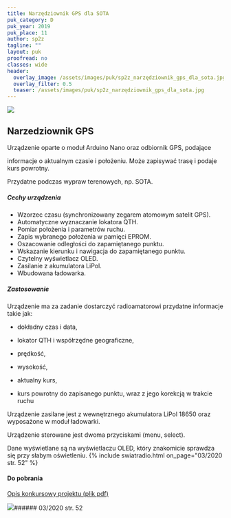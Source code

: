 ```yaml
---
title: Narzędziownik GPS dla SOTA
puk_category: D
puk_year: 2019
puk_place: 11
author: sp2z
tagline: ""
layout: puk
proofread: no
classes: wide
header:
  overlay_image: /assets/images/puk/sp2z_narzędziownik_gps_dla_sota.jpg
  overlay_filter: 0.5
  teaser: /assets/images/puk/sp2z_narzędziownik_gps_dla_sota.jpg
---
```






 



![](assets/data/img/projects/2019-11-0.jpg) 



Narzedziownik GPS
-----------------





 Urządzenie oparte o moduł Arduino Nano oraz odbiornik GPS, podające

 informacje o aktualnym czasie i położeniu. Może zapisywać trasę i podaje kurs powrotny.

 Przydatne podczas wypraw terenowych, np. SOTA.




##### Cechy urządzenia




* Wzorzec czasu (synchronizowany zegarem atomowym satelit GPS).
* Automatyczne wyznaczanie lokatora QTH.
* Pomiar położenia i parametrów ruchu.
* Zapis wybranego położenia w pamięci EPROM.
* Oszacowanie odległości do zapamiętanego punktu.
* Wskazanie kierunku i nawigacja do zapamiętanego punktu.
* Czytelny wyświetlacz OLED.
* Zasilanie z akumulatora LiPol.
* Wbudowana ładowarka.




##### Zastosowanie


Urządzenie ma za zadanie dostarczyć radioamatorowi przydatne informacje takie jak:



* dokładny czas i data,

 * lokator QTH i współrzędne geograficzne,

 * prędkość,

 * wysokość,

 * aktualny kurs,

 * kurs powrotny do zapisanego punktu, wraz z jego korekcją w trakcie ruchu









Urządzenie zasilane jest z wewnętrznego akumulatora LiPol 18650 oraz wyposażone w moduł ładowarki.

Urządzenie sterowane jest dwoma przyciskami (menu, select).

Dane wyświetlane są na wyświetlaczu OLED, który znakomicie sprawdza się przy słabym oświetleniu.
{% include swiatradio.html on_page="03/2020 str. 52" %}




#### Do pobrania

[Opis konkursowy projektu (plik pdf)](assets/data/download/SP2Z_NarzedziownikGPS.pdf)




![](assets/img/logo/sr_logo_s.jpg)###### 03/2020 str. 52

 





 


